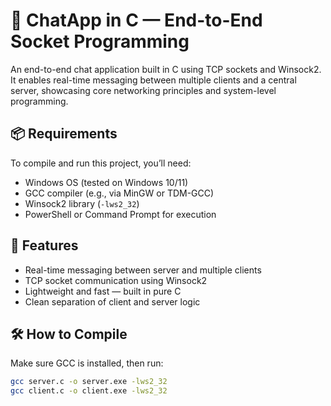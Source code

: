 # 💬 ChatApp in C — End-to-End Socket Programming

An end-to-end chat application built in C using TCP sockets and Winsock2. It enables real-time messaging between multiple clients and a central server, showcasing core networking principles and system-level programming.

## 📦 Requirements

To compile and run this project, you’ll need:

- Windows OS (tested on Windows 10/11)
- GCC compiler (e.g., via MinGW or TDM-GCC)
- Winsock2 library (`-lws2_32`)
- PowerShell or Command Prompt for execution

## 🚀 Features

- Real-time messaging between server and multiple clients
- TCP socket communication using Winsock2
- Lightweight and fast — built in pure C
- Clean separation of client and server logic

## 🛠️ How to Compile

Make sure GCC is installed, then run:

```bash
gcc server.c -o server.exe -lws2_32
gcc client.c -o client.exe -lws2_32
```
